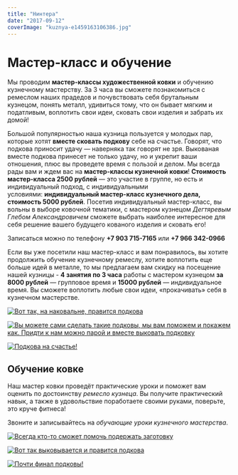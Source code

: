 ```yaml
---
title: "Нинтера"
date: "2017-09-12"
coverImage: "kuznya-e1459163106386.jpg"
---
```


# Мастер-класс и обучение

Мы проводим **мастер-классы художественной ковки** и обучению кузнечному мастерству. За 3 часа вы сможете познакомиться с ремеслом наших прадедов и почувствовать себя брутальным кузнецом, понять металл, удивиться тому, что он бывает мягким и податливым, воплотить свои идеи, сковать свои изделия и забрать их домой! 

Большой популярностью наша кузница пользуется у молодых пар, которые хотят **вместе сковать подкову** себе на счастье. Говорят, что подкова приносит удачу — наверняка так говорят не зря. Выкованая вместе подкова принесет не только удачу, но и укрепит ваши отношения, плюс вы проведете время с пользой и делом. Мы всегда рады вам и ждем вас на **мастер-классы кузнечной ковки**! **Стоимость мастер-класса 2500 рублей** — это участие в группе, но есть и индивидуальный подход, с индивидуальными условиями: **индивидуальный мастер-класс кузнечного дела, стоимость 5000 рублей**. Посетив индивидуальный мастер-класс, вы вольны в выборе ковочной тематики, с мастером кузнецом _Дегтяревым Глебом Александровичем_ сможете выбрать наиболее интересное для себя решение вашего будущего кованого изделия и сковать его!

Записаться можно по телефону **+7 903 715-7165** или **+7 966 342-0966**

Если вы уже посетили наш мастер-класс и вам понравилось, вы хотите продолжить обучение кузнечному ремеслу, хотите воплотить еще больше идей в металле, то мы предлагаем вам скидку на посещение нашей кузницы - **4 занятия по 3 часа** работы с мастером кузнецом **за 8000 рублей** — групповое время и **15000 рублей** — индивидуальное время. Вы сможете воплотить любые свои идеи, «прокачивать» себя в кузнечном мастерстве.

[![Вот так, на наковальне, правится подкова](images/podkova_1-200x200.jpeg)](http://nintera.ru/master-class/podkova_1/)

[![Вы можете сами сделать такие подковы, мы вам поможем и покажем как. Придти к нам можно парой и вместе выковать подковку](images/podkova_2-200x200.jpg)](http://nintera.ru/master-class/podkova_2/)

[![Подкова на счастье!](images/podkova_3-200x200.jpg)](http://nintera.ru/master-class/podkova_3/)

## Обучение ковке

Наш мастер ковки проведёт практические уроки и поможет вам оценить по достоинству _ремесло кузнеца_. Вы получите практический навык, а также в удовольствие поработаете своими руками, поверьте, это круче фитнеса!

Звоните и записывайтесь на _обучающие уроки кузнечного мастерства_.

[![Всегда кто-то сможет помочь подержать заготовку](images/DSC_0843-200x200.jpg)](http://nintera.ru/master-class/dsc_0843/)

[![Вот так выковывается и правится подкова](images/DSC_0848-200x200.jpg)](http://nintera.ru/master-class/dsc_0848/)

[![Почти финал подковы!](images/DSC_08551-200x200.jpg)](http://nintera.ru/master-class/dsc_0855-2/)

